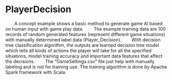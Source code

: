 # PlayerDecision

&emsp;&emsp;A concept example shows a basic method to generate game AI based on human input with game play data.
&emsp;&emsp;The example training data are 100 records of random generated features (represent different game situations) with manually determined label data (Player_Decision).
&emsp;&emsp;With decision tree classification algorithm, the outputs are learned decision tree model which tells all kinds of actions the player will take for all the specified situations, model training accuracy and important data features that affect the decisions.
&emsp;&emsp;The “GameSettings.csv” file just help with manually labeling and is not for training use. The training algorithm is done by Apache Spark framework with Scala.


